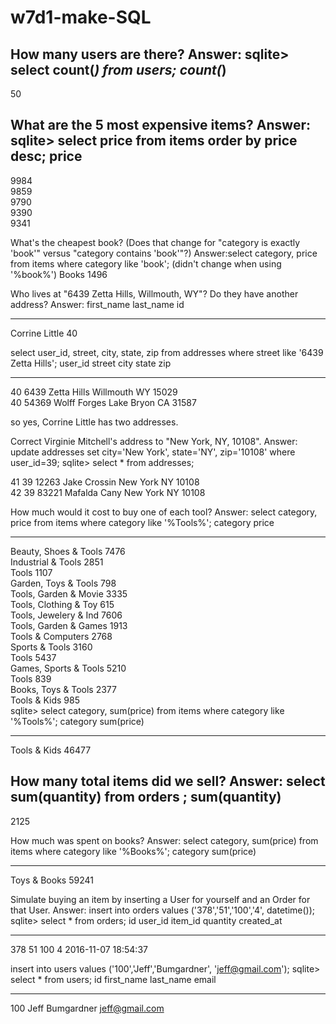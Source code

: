 # w7d1-make-SQL

How many users are there?
Answer: sqlite> select count(*) from users;
count(*)  
----------
50 

What are the 5 most expensive items?
Answer: sqlite> select price from items order by price desc;
price     
----------
9984      
9859      
9790      
9390      
9341


What's the cheapest book? (Does that change for "category is exactly 'book'" versus "category contains 'book'"?)
Answer:select category, price from items where category like 'book'; (didn't change when using '%book%')
Books       1496 


Who lives at "6439 Zetta Hills, Willmouth, WY"? Do they have another address?
Answer: first_name  last_name   id        
----------  ----------  ----------
Corrine     Little      40        

select user_id, street, city, state, zip from addresses where street like '6439 Zetta Hills';
user_id     street            city        state       zip       
----------  ----------------  ----------  ----------  ----------
40          6439 Zetta Hills    Willmouth   WY          15029     
40          54369 Wolff Forges  Lake Bryon  CA          31587   

so yes, Corrine Little has two addresses.



Correct Virginie Mitchell's address to "New York, NY, 10108".
Answer: update addresses set city='New York', state='NY', zip='10108' where user_id=39;
sqlite> select * from addresses;

41          39          12263 Jake Crossin  New York    NY          10108     
42          39          83221 Mafalda Cany  New York    NY          10108 


How much would it cost to buy one of each tool?
Answer: select category, price from items where category like '%Tools%';
category               price     
---------------------  ----------
Beauty, Shoes & Tools  7476      
Industrial & Tools     2851      
Tools                  1107      
Garden, Toys & Tools   798       
Tools, Garden & Movie  3335      
Tools, Clothing & Toy  615       
Tools, Jewelery & Ind  7606      
Tools, Garden & Games  1913      
Tools & Computers      2768      
Sports & Tools         3160      
Tools                  5437      
Games, Sports & Tools  5210      
Tools                  839       
Books, Toys & Tools    2377      
Tools & Kids           985       
sqlite> select category, sum(price) from items where category like '%Tools%';
category      sum(price)
------------  ----------
Tools & Kids  46477  


How many total items did we sell?
Answer: select sum(quantity) from orders ;
sum(quantity)
-------------
2125          


How much was spent on books?
Answer: select category, sum(price) from items where category like '%Books%';
category      sum(price)
------------  ----------
Toys & Books  59241


Simulate buying an item by inserting a User for yourself and an Order for that User.
Answer: insert into orders values ('378','51','100','4', datetime());
sqlite> select * from orders;
id          user_id     item_id     quantity    created_at                
----------  ----------  ----------  ----------  --------------------------
378         51          100         4           2016-11-07 18:54:37

insert into users values ('100','Jeff','Bumgardner', 'jeff@gmail.com');
sqlite> select * from users;
id          first_name  last_name   email                     
----------  ----------  ----------  --------------------------
100         Jeff        Bumgardner  jeff@gmail.com 

